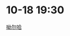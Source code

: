 # 10-18 19:30
[呦尔哈](https://app.mokahr.com/campus_apply/yorhagames/40940#/candidateHome/applications)